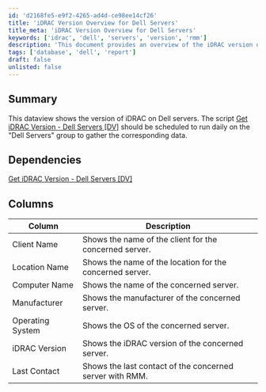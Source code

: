 ```yaml
---
id: 'd2168fe5-e9f2-4265-ad4d-ce98ee14cf26'
title: 'iDRAC Version Overview for Dell Servers'
title_meta: 'iDRAC Version Overview for Dell Servers'
keywords: ['idrac', 'dell', 'servers', 'version', 'rmm']
description: 'This document provides an overview of the iDRAC version on Dell servers. It includes instructions for scheduling the data view script to run daily on the Dell Servers group to collect relevant data, along with details on the columns displayed in the dataview.'
tags: ['database', 'dell', 'report']
draft: false
unlisted: false
---
```


## Summary

This dataview shows the version of iDRAC on Dell servers. The script [Get iDRAC Version - Dell Servers [DV]](<../scripts/Get iDRAC Version - Dell Servers DV.md>) should be scheduled to run daily on the "Dell Servers" group to gather the corresponding data.

## Dependencies

[Get iDRAC Version - Dell Servers [DV]](<../scripts/Get iDRAC Version - Dell Servers DV.md>)

## Columns

| Column            | Description                                                 |
|-------------------|-------------------------------------------------------------|
| Client Name       | Shows the name of the client for the concerned server.     |
| Location Name     | Shows the name of the location for the concerned server.   |
| Computer Name     | Shows the name of the concerned server.                     |
| Manufacturer      | Shows the manufacturer of the concerned server.            |
| Operating System   | Shows the OS of the concerned server.                      |
| iDRAC Version     | Shows the iDRAC version of the concerned server.           |
| Last Contact      | Shows the last contact of the concerned server with RMM.   |
